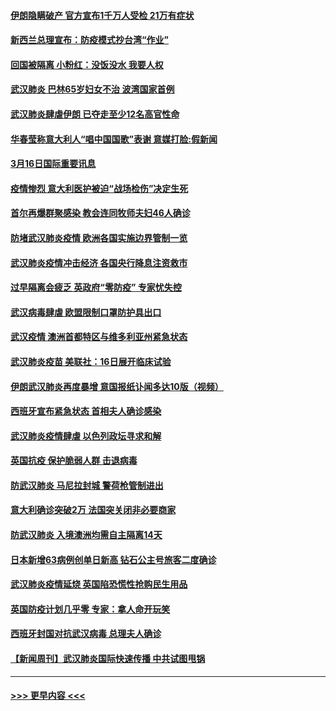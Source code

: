 #### [伊朗隐瞒破产 官方宣布1千万人受检 21万有症状](../pages/prog202/a102800823.md?t=03170131) 
#### [新西兰总理宣布：防疫模式抄台湾“作业”](../pages/prog202/a102800750.md?t=03170131) 
#### [回国被隔离 小粉红：没饭没水 我要人权](../pages/prog202/a102800843.md?t=03170131) 
#### [武汉肺炎 巴林65岁妇女不治 波湾国家首例](../pages/prog202/a102800746.md?t=03170131) 
#### [武汉肺炎肆虐伊朗 已夺走至少12名高官性命](../pages/prog202/a102800708.md?t=03170131) 
#### [华春莹称意大利人“唱中国国歌”表谢 意媒打脸:假新闻](../pages/prog202/a102800647.md?t=03170131) 
#### [3月16日国际重要讯息](../pages/prog202/a102800558.md?t=03170131) 
#### [疫情惨烈 意大利医护被迫“战场检伤”决定生死](../pages/prog202/a102800580.md?t=03170131) 
#### [首尔再爆群聚感染 教会连同牧师夫妇46人确诊](../pages/prog202/a102800526.md?t=03170131) 
#### [防堵武汉肺炎疫情 欧洲各国实施边界管制一览](../pages/prog202/a102800492.md?t=03170131) 
#### [武汉肺炎疫情冲击经济 各国央行降息注资救市](../pages/prog202/a102800477.md?t=03170131) 
#### [过早隔离会疲乏 英政府“零防疫” 专家忧失控](../pages/prog202/a102800434.md?t=03170131) 
#### [武汉病毒肆虐 欧盟限制口罩防护具出口](../pages/prog202/a102800413.md?t=03170131) 
#### [武汉疫情 澳洲首都特区与维多利亚州紧急状态](../pages/prog202/a102800391.md?t=03170131) 
#### [武汉肺炎疫苗 美联社：16日展开临床试验](../pages/prog202/a102800374.md?t=03170131) 
#### [伊朗武汉肺炎再度暴增 意国报纸讣闻多达10版（视频）](../pages/prog202/a102800192.md?t=03170131) 
#### [西班牙宣布紧急状态 首相夫人确诊感染](../pages/prog202/a102800168.md?t=03170131) 
#### [武汉肺炎疫情肆虐 以色列政坛寻求和解](../pages/prog202/a102800151.md?t=03170131) 
#### [英国抗疫 保护脆弱人群 击退病毒](../pages/prog202/a102800145.md?t=03170131) 
#### [防武汉肺炎 马尼拉封城 警荷枪管制进出](../pages/prog202/a102800083.md?t=03170131) 
#### [意大利确诊突破2万 法国突关闭非必要商家](../pages/prog202/a102800071.md?t=03170131) 
#### [防武汉肺炎 入境澳洲均需自主隔离14天](../pages/prog202/a102800049.md?t=03170131) 
#### [日本新增63病例创单日新高 钻石公主号旅客二度确诊](../pages/prog202/a102800002.md?t=03170131) 
#### [武汉肺炎疫情延烧 英国陷恐慌性抢购民生用品](../pages/prog202/a102799980.md?t=03170131) 
#### [英国防疫计划几乎零 专家：拿人命开玩笑](../pages/prog202/a102799943.md?t=03170131) 
#### [西班牙封国对抗武汉病毒 总理夫人确诊](../pages/prog202/a102799930.md?t=03170131) 
#### [【新闻周刊】武汉肺炎国际快速传播 中共试图甩锅](../pages/prog202/a102799845.md?t=03170131) 

----
#### [ >>> 更早内容 <<< ](../indexes/prog202-earlier.md)
